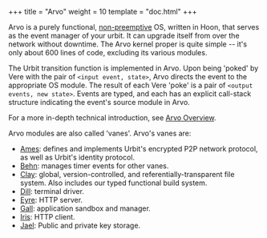 +++
title = "Arvo"
weight = 10
template = "doc.html"
+++

Arvo is a purely functional,
[non-preemptive](https://en.wikipedia.org/wiki/Cooperative_multitasking) OS,
written in Hoon, that serves as the event manager of your urbit. It can upgrade
itself from over the network without downtime. The Arvo kernel proper is quite
simple -- it's only about 600 lines of code, excluding its various modules.

The Urbit transition function is implemented in Arvo. Upon being 'poked' by Vere
with the pair of `<input event, state>`, Arvo directs the event to the
appropriate OS module. The result of each Vere 'poke' is a pair of `<output
events, new state>`. Events are typed, and each has an explicit call-stack
structure indicating the event's source module in Arvo.

For a more in-depth technical introduction, see [Arvo Overview](/docs/arvo/overview).

Arvo modules are also called 'vanes'.  Arvo's vanes are:

- [Ames](/docs/arvo/ames/ames): defines and implements Urbit's encrypted P2P network protocol, as well
  as Urbit's identity protocol.
- [Behn](/docs/arvo/behn/behn): manages timer events for other vanes.
- [Clay](/docs/arvo/clay/clay): global, version-controlled, and referentially-transparent file system.
  Also includes our typed functional build system.
- [Dill](/docs/arvo/dill/dill): terminal driver.
- [Eyre](/docs/arvo/eyre/eyre): HTTP server.
- [Gall](/docs/userspace/gall/gall): application sandbox and manager.
- [Iris](/docs/arvo/iris/iris-api): HTTP client.
- [Jael](/docs/arvo/jael/jael-api): Public and private key storage.

